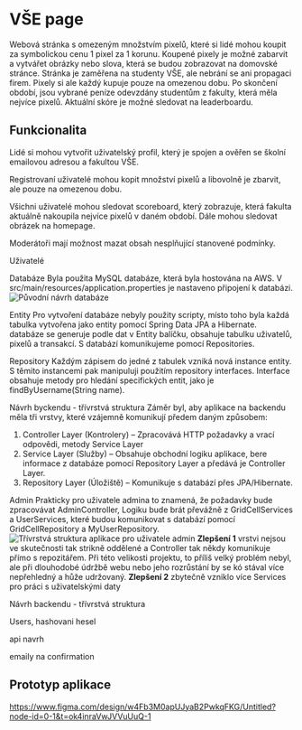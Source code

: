 # VŠE page



Webová stránka s omezeným množstvím pixelů, které si lidé mohou koupit za symbolickou cenu 1 pixel za 1 korunu. Koupené pixely je možné zabarvit a vytvářet obrázky nebo slova, která se budou zobrazovat na domovské stránce. Stránka je zaměřena na studenty VŠE, ale nebrání se ani propagaci firem. Pixely si ale každý kupuje pouze na omezenou dobu. Po skončení období, jsou vybrané peníze odevzdány studentům z fakulty, která měla nejvíce pixelů. Aktuální skóre je možné sledovat na leaderboardu.

## Funkcionalita

Lidé si mohou vytvořit uživatelský profil, který je spojen a ověřen se školní emailovou adresou a fakultou VŠE.

Registrovaní uživatelé mohou kopit množství pixelů a libovolně je zbarvit, ale pouze na omezenou dobu.

Všichni uživatelé mohou sledovat scoreboard, který zobrazuje, která fakulta aktuálně nakoupila nejvíce pixelů v daném období. Dále mohou sledovat obrázek na homepage.

Moderátoři mají možnost mazat obsah nesplňující stanovené podmínky.

Uživatelé



Databáze
Byla použita MySQL databáze, která byla hostována na AWS. V src/main/resources/application.properties je nastaveno připojení k databázi.
![Původní návrh databáze](https://adela-domokosova.github.io/pictures/uml/db_navrh.png)

Entity
Pro vytvoření databáze nebyly použity scripty, místo toho byla každá tabulka vytvořena jako entity pomocí Spring Data JPA a Hibernate. databáze se generuje podle dat v Entity balíčku, obsahuje tabulku uživatelů, pixelů a transakcí. S databází komunikujeme pomocí Repositories.

Repository
Každým zápisem do jedné z tabulek vzniká nová instance entity. S těmito instancemi pak manipuluji použitím repository interfaces. Interface obsahuje metody pro hledání specifických entit, jako je findByUsername(String name).


Návrh byckendu - třívrstvá struktura
Záměr byl, aby aplikace na backendu měla tři vrstvy, které vzájemně komunikují předem daným způsobem:
1. Controller Layer (Kontrolery) – Zpracovává HTTP požadavky a vrací odpovědi, metody Service Layer
2. Service Layer (Služby) – Obsahuje obchodní logiku aplikace, bere informace z databáze pomocí Repository Layer a předává je Controller Layer.
3. Repository Layer (Úložiště) – Komunikuje s databází přes JPA/Hibernate.


Admin
Prakticky pro uživatele admina to znamená, že požadavky bude zpracovávat AdminController, Logiku bude brát převážně z GridCellServices a UserServices, které budou komunikovat s databází pomocí GridCellRepository a MyUserRepository.
![Třívrstvá struktura aplikace pro uživatele admin](https://adela-domokosova.github.io/pictures/uml/admin_classes.png)
**Zlepšení 1** vrstvi nejsou ve skutečnosti tak strikně oddělené a Controller tak někdy komunikuje přímo s repozitářem. Při této velikosti projektu, to příliš velký problém nebyl, ale při dlouhodobé údržbě webu nebo jeho rozrůstání by se kó stával více nepřehledný a hůže udržovaný.
**Zlepšení 2** zbytečně vzniklo více Services pro práci s uživatelskými daty


Návrh backendu - třívrstvá struktura



Users, hashovani hesel

api navrh





emaily na confirmation



## Prototyp aplikace

https://www.figma.com/design/w4Fb3M0apUJyaB2PwkqFKG/Untitled?node-id=0-1&t=ok4inraVwJVVuUuQ-1


